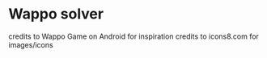 Wappo solver
============

credits to Wappo Game on Android for inspiration
credits to icons8.com for images/icons


